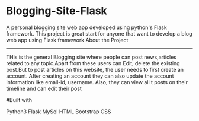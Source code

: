 # Blogging-Site-Flask

A personal blogging site web app developed using python's Flask framework. This project is great start for anyone that want to develop a blog web app using Flask framework
About the Project
<hr>
THis is the general Blogging site where people can post news,articles related to any  topic.Apart from these users can Edit, delete the existing post.But to post articles on this website, the user needs to first create an account. After creating an account they can also update the account information like email-id, username. Also, they can view all t posts on their timeline and can edit their post

#Built with

Python3
Flask
MySql
HTML
Bootstrap
CSS

